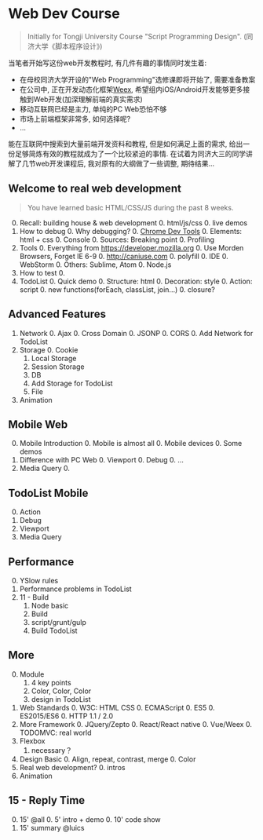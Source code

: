 # Web Dev Course

> Initially for Tongji University Course "Script Programming Design". (同济大学《脚本程序设计》)

当笔者开始写这份web开发教程时, 有几件有趣的事情同时发生着:

* 在母校同济大学开设的"Web Programming"选修课即将开始了, 需要准备教案
* 在公司中, 正在开发动态化框架[Weex](https://github.com/alibaba/weex), 希望组内iOS/Android开发能够更多接触到Web开发(加深理解前端的真实需求) 
* 移动互联网已经是主力, 单纯的PC Web恐怕不够
* 市场上前端框架非常多, 如何选择呢?
* ...

能在互联网中搜索到大量前端开发资料和教程, 但是如何满足上面的需求, 给出一份足够简炼有效的教程就成为了一个比较紧迫的事情.
在试着为同济大三的同学讲解了几节web开发课程后, 我对原有的大纲做了一些调整, 期待结果...


## Welcome to real web development 

> You have learned basic HTML/CSS/JS during the past 8 weeks.

0. Recall: building house & web development
    0. html/js/css
    0. live demos 
0. How to debug
    0. Why debugging?
    0. [Chrome Dev Tools](https://developer.chrome.com/devtools)
    0. Elements: html + css
    0. Console
    0. Sources: Breaking point
    0. Profiling
0. Tools
    0. Everything from https://developer.mozilla.org
    0. Use Morden Browsers, Forget IE 6-9
        0. http://caniuse.com
        0. polyfill
    0. IDE
        0. WebStorm
        0. Others: Sublime, Atom
    0. Node.js
0. How to test
    0. 
0. TodoList
    0. Quick demo
    0. Structure: html
    0. Decoration: style
    0. Action: script
        0. new functions(forEach, classList, join...)
        0. closure?

## Advanced Features

1. Network
    0. Ajax
    0. Cross Domain
        0. JSONP
        0. CORS
    0. Add Network for TodoList
0. Storage
    0. Cookie
    1. Local Storage
    1. Session Storage
    0. DB
    0. Add Storage for TodoList
    0. File
0. Animation

## Mobile Web

0. Mobile Introduction
    0. Mobile is almost all
    0. Mobile devices
    0. Some demos
1. Difference with PC Web
    0. Viewport
    0. Debug
    0. ...
0. Media Query
    0. 

##  TodoList Mobile

0. Action
0. Debug
0. Viewport
0. Media Query

## Performance

0. YSlow rules
0. Performance problems in TodoList
0. 11 - Build
    1. Node basic
    0. Build
    0. script/grunt/gulp
    0. Build TodoList        

## More

0. Module
    1. 4 key points
    0. Color, Color, Color
    0. design in TodoList
0. Web Standards
    0. W3C: HTML CSS
    0. ECMAScript 
        0. ES5
        0. ES2015/ES6
    0. HTTP 1.1 / 2.0
0. More Framework
    0. JQuery/Zepto
    0. React/React native
    0. Vue/Weex
    0. TODOMVC: real world
0. Flexbox
    1. necessary？
1. Design Basic
    0. Align, repeat, contrast, merge
    0. Color
0. Real web development?
    0. intros
0. Animation

## 15 - Reply Time

0. 15' @all
    0. 5' intro + demo
    0. 10' code show
0. 15' summary @luics    

